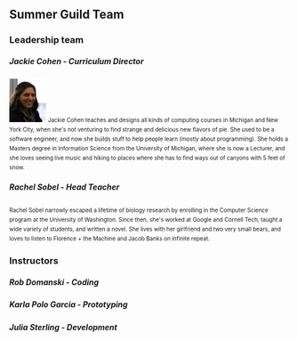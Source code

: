 ## Summer Guild Team

### Leadership team

##### Jackie Cohen - *Curriculum Director*
<img width='13%' height='13%' src="/imgs/mepic_crop2_headshot.png">
<font size="1">Jackie Cohen teaches and designs all kinds of computing courses in Michigan and New York City, when she's not venturing to find strange and delicious new flavors of pie. She used to be a software engineer, and now she builds stuff to help people learn (mostly about programming). She holds a Masters degree in Information Science from the University of Michigan, where she is now a Lecturer, and she loves seeing live music and hiking to places where she has to find ways out of canyons with 5 feet of snow.</font>

##### Rachel Sobel - *Head Teacher*
<font size="1">Rachel Sobel narrowly escaped a lifetime of biology research by enrolling in the Computer Science program at the University of Washington. Since then, she's worked at Google and Cornell Tech, taught a wide variety of students, and written a novel. She lives with her girlfriend and two very small bears, and loves to listen to Florence + the Machine and Jacob Banks on infinite repeat.</font>

### Instructors

##### Rob Domanski - Coding

##### Karla Polo Garcia - Prototyping

##### Julia Sterling - Development
